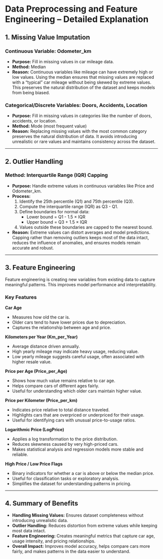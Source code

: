 # Data Preprocessing and Feature Engineering – Detailed Explanation

## 1. Missing Value Imputation

### Continuous Variable: Odometer_km
- **Purpose:** Fill in missing values in car mileage data.  
- **Method:** Median  
- **Reason:** Continuous variables like mileage can have extremely high or low values. Using the median ensures that missing values are replaced with a “typical” car mileage without being skewed by extreme values. This preserves the natural distribution of the dataset and keeps models from being biased.

### Categorical/Discrete Variables: Doors, Accidents, Location
- **Purpose:** Fill in missing values in categories like the number of doors, accidents, or location.  
- **Method:** Mode (most frequent value)  
- **Reason:** Replacing missing values with the most common category preserves the natural distribution of data. It avoids introducing unrealistic or rare values and maintains consistency across the dataset.

---

## 2. Outlier Handling

### Method: Interquartile Range (IQR) Capping
- **Purpose:** Handle extreme values in continuous variables like Price and Odometer_km.  
- **Process:**  
  1. Identify the 25th percentile (Q1) and 75th percentile (Q3).  
  2. Compute the interquartile range (IQR) as Q3 - Q1.  
  3. Define boundaries for normal data:  
     - Lower bound = Q1 - 1.5 × IQR  
     - Upper bound = Q3 + 1.5 × IQR  
  4. Values outside these boundaries are capped to the nearest bound.  
- **Reason:** Extreme values can distort averages and model predictions. Capping rather than removing outliers keeps most of the data intact, reduces the influence of anomalies, and ensures models remain accurate and robust.

---

## 3. Feature Engineering

Feature engineering is creating new variables from existing data to capture meaningful patterns. This improves model performance and interpretability.

### Key Features

**Car Age**  
- Measures how old the car is.  
- Older cars tend to have lower prices due to depreciation.  
- Captures the relationship between age and price.

**Kilometers per Year (Km_per_Year)**  
- Average distance driven annually.  
- High yearly mileage may indicate heavy usage, reducing value.  
- Low yearly mileage suggests careful usage, often associated with higher resale value.

**Price per Age (Price_per_Age)**  
- Shows how much value remains relative to car age.  
- Helps compare cars of different ages fairly.  
- Useful for understanding which older cars maintain higher value.

**Price per Kilometer (Price_per_km)**  
- Indicates price relative to total distance traveled.  
- Highlights cars that are overpriced or underpriced for their usage.  
- Useful for identifying cars with unusual price-to-usage ratios.

**Logarithmic Price (LogPrice)**  
- Applies a log transformation to the price distribution.  
- Reduces skewness caused by very high-priced cars.  
- Makes statistical analysis and regression models more stable and reliable.

**High Price / Low Price Flags**  
- Binary indicators for whether a car is above or below the median price.  
- Useful for classification tasks or exploratory analysis.  
- Simplifies the dataset for understanding patterns in pricing.

---

## 4. Summary of Benefits

- **Handling Missing Values:** Ensures dataset completeness without introducing unrealistic data.  
- **Outlier Handling:** Reduces distortion from extreme values while keeping most data intact.  
- **Feature Engineering:** Creates meaningful metrics that capture car age, usage intensity, and pricing relationships.  
- **Overall Impact:** Improves model accuracy, helps compare cars more fairly, and makes patterns in the data easier to understand.
